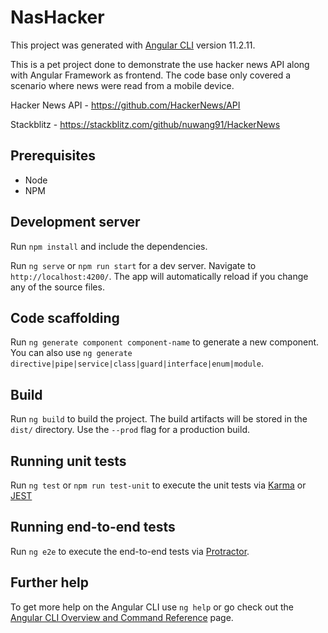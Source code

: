 # NasHacker

This project was generated with [Angular CLI](https://github.com/angular/angular-cli) version 11.2.11.

This is a pet project done to demonstrate the use hacker news API along with Angular Framework as frontend.
The code base only covered a scenario where news were read from a mobile device.

Hacker News API - https://github.com/HackerNews/API

Stackblitz - https://stackblitz.com/github/nuwang91/HackerNews

## Prerequisites

- Node
- NPM

## Development server

Run `npm install` and include the dependencies.

Run `ng serve` or `npm run start` for a dev server. Navigate to `http://localhost:4200/`. The app will automatically reload if you change any of the source files.

## Code scaffolding

Run `ng generate component component-name` to generate a new component. You can also use `ng generate directive|pipe|service|class|guard|interface|enum|module`.

## Build

Run `ng build` to build the project. The build artifacts will be stored in the `dist/` directory. Use the `--prod` flag for a production build.

## Running unit tests

Run `ng test` or `npm run test-unit` to execute the unit tests via [Karma](https://karma-runner.github.io) or [JEST](https://jestjs.io/)

## Running end-to-end tests

Run `ng e2e` to execute the end-to-end tests via [Protractor](http://www.protractortest.org/).

## Further help

To get more help on the Angular CLI use `ng help` or go check out the [Angular CLI Overview and Command Reference](https://angular.io/cli) page.
